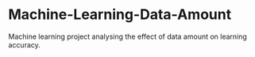 # Machine-Learning-Data-Amount
Machine learning project analysing the effect of data amount on learning accuracy. 
